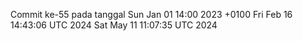 Commit ke-55 pada tanggal Sun Jan 01 14:00 2023 +0100
Fri Feb 16 14:43:06 UTC 2024
Sat May 11 11:07:35 UTC 2024
